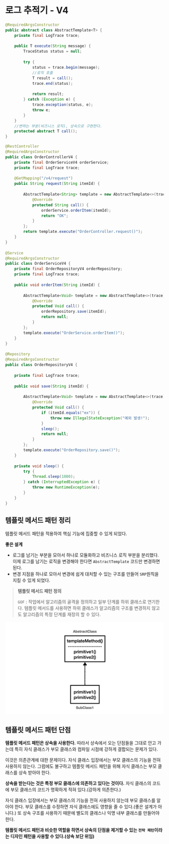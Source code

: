 # 로그 추적기 - V4

```java
@RequiredArgsConstructor
public abstract class AbstractTemplate<T> {
    private final LogTrace trace;

    public T execute(String message) {
        TraceStatus status = null;

        try {
            status = trace.begin(message);
            //로직 호출
            T result = call();
            trace.end(status);

            return result;
        } catch (Exception e) {
            trace.exception(status, e);
            throw e;
        }
    }
    //변하는 부분(비즈니스 로직), 상속으로 구현한다.
    protected abstract T call();
}
```

```java
@RestController
@RequiredArgsConstructor
public class OrderControllerV4 {
    private final OrderServiceV4 orderService;
    private final LogTrace trace;

    @GetMapping("/v4/request")
    public String request(String itemId) {

        AbstractTemplate<String> template = new AbstractTemplate<>(trace) {
            @Override
            protected String call() {
                orderService.orderItem(itemId);
                return "OK";
            }
        };
        return template.execute("OrderController.request()");
    }
}

@Service
@RequiredArgsConstructor
public class OrderServiceV4 {
    private final OrderRepositoryV4 orderRepository;
    private final LogTrace trace;

    public void orderItem(String itemId) {

        AbstractTemplate<Void> template = new AbstractTemplate<>(trace) {
            @Override
            protected Void call() {
                orderRepository.save(itemId);
                return null;
            }
        };
        template.execute("OrderService.orderItem()");
    }
}

@Repository
@RequiredArgsConstructor
public class OrderRepositoryV4 {

    private final LogTrace trace;

    public void save(String itemId) {

        AbstractTemplate<Void> template = new AbstractTemplate<>(trace) {
            @Override
            protected Void call() {
                if (itemId.equals("ex")) {
                    throw new IllegalStateException("예외 발생!");
                }
                sleep();
                return null;
            }
        };
        template.execute("OrderRepository.save()");
    }

    private void sleep() {
        try {
            Thread.sleep(1000);
        } catch (InterruptedException e) {
            throw new RuntimeException(e);
        }
    }
}
```

## 템플릿 메서드 패턴 정리

템플릿 메서드 패턴을 적용하여 핵심 기능에 집중할 수 있게 되었다.

**좋은 설계**
- 로그를 남기는 부분을 모아서 하나로 모듈화하고 비즈니스 로직 부분을 분리했다. 이제 로그를 남기는 로직을 변경해야 한다면 `AbstractTemplate` 코드만 변경하면 된다.
- 변경 지점을 하나로 모아서 변경에 쉽게 대처할 수 있는 구조를 만들어 `SRP`원칙을 지킬 수 있게 되었다.

> **템플릿 메서드 패턴 정의**
> 
> `GOF` : 작업에서 알고리즘의 골격을 정의하고 일부 단계를 하위 클래스로 연기한다. 템플릿 메서드를 사용하면 하위 클래스가 알고리즘의 구조를 변경하지 않고도
> 알고리즘의 특정 단계를 재정의 할 수 있다.

![img.png](img.png)

## 템플릿 메서드 패턴 단점

**템플릿 메서드 패턴은 상속을 사용한다.** 따라서 상속에서 오는 단점들을 그대로 안고 가는데 특히 자식 클래스가 부모 클래스와 컴파일 시점에 강하게 결합되는 문제가 있다.

이것은 의존관계에 대한 문제이다. 자식 클래스 입장에서는 부모 클래스의 기능을 전혀 사용하지 않는다. 그럼에도 불구하고 템플릿 메서드 패턴을 위해 자식 클래스는 부모 클래스를
상속 받아야 한다.

**상속을 받는다는 것은 특정 부모 클래스에 의존하고 있다는 것이다.** 자식 클래스의 코드에 부모 클래스의 코드가 명확하게 적혀 있다.(강하게 의존한다.)

자식 클래스 입장에서는 부모 클래스의 기능을 전혀 사용하지 않는데 부모 클래스를 알아야 한다. 부모 클래스를 수정하면 자식 클래스에도 영향을 줄 수 있다.(좋은 설계가 아니다.)
또 상속 구조를 사용하기 때문에 별도의 클래스나 익명 내부 클래스를 만들어야 한다.

**템플릿 메서드 패턴과 비슷한 역할을 하면서 상속의 단점을 제거할 수 있는 `전략 패턴`이라는 디자인 패턴을 사용할 수 있다.(상속 보단 위임)**